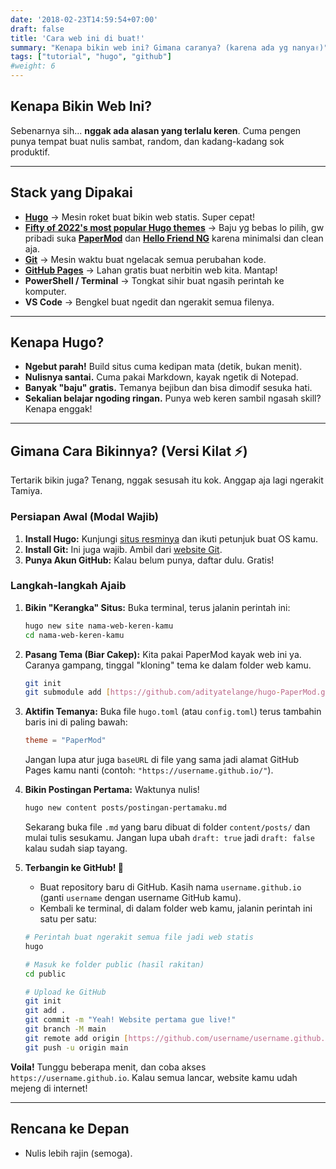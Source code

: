 ```yaml
---
date: '2018-02-23T14:59:54+07:00'
draft: false
title: 'Cara web ini di buat!'
summary: "Kenapa bikin web ini? Gimana caranya? (karena ada yg nanya✌️)"
tags: ["tutorial", "hugo", "github"]
#weight: 6
---
```


## Kenapa Bikin Web Ini?
Sebenarnya sih... **nggak ada alasan yang terlalu keren**. 
Cuma pengen punya tempat buat nulis sambat, random, dan kadang-kadang sok produktif.

---

## Stack yang Dipakai

- **[Hugo](https://gohugo.io/)** → Mesin roket buat bikin web statis. Super cepat!
- **[Fifty of 2022's most popular Hugo themes](https://dev.to/cloudcannon/fifty-of-2022s-most-popular-hugo-themes-5foi?comments_sort=top)** → Baju yg bebas lo pilih, gw pribadi suka **[PaperMod](https://github.com/adityatelange/hugo-PaperMod)** dan **[Hello Friend NG](https://github.com/rhazdon/hugo-theme-hello-friend-ng)** karena minimalsi dan clean aja.
- **[Git](https://git-scm.com/)** → Mesin waktu buat ngelacak semua perubahan kode.
- **[GitHub Pages](https://pages.github.com/)** → Lahan gratis buat nerbitin web kita. Mantap!
- **PowerShell / Terminal** → Tongkat sihir buat ngasih perintah ke komputer.
- **VS Code** → Bengkel buat ngedit dan ngerakit semua filenya.

---

## Kenapa Hugo?
- **Ngebut parah!** Build situs cuma kedipan mata (detik, bukan menit).
- **Nulisnya santai.** Cuma pakai Markdown, kayak ngetik di Notepad.
- **Banyak "baju" gratis.** Temanya bejibun dan bisa dimodif sesuka hati.
- **Sekalian belajar ngoding ringan.** Punya web keren sambil ngasah skill? Kenapa enggak!

---

## Gimana Cara Bikinnya? (Versi Kilat ⚡)

Tertarik bikin juga? Tenang, nggak sesusah itu kok. Anggap aja lagi ngerakit Tamiya.

### **Persiapan Awal (Modal Wajib)**

1.  **Install Hugo:** Kunjungi [situs resminya](https://gohugo.io/installation/) dan ikuti petunjuk buat OS kamu.
2.  **Install Git:** Ini juga wajib. Ambil dari [website Git](https://git-scm.com/downloads/).
3.  **Punya Akun GitHub:** Kalau belum punya, daftar dulu. Gratis!

### **Langkah-langkah Ajaib**

1.  **Bikin "Kerangka" Situs:** Buka terminal, terus jalanin perintah ini:
    ```bash
    hugo new site nama-web-keren-kamu
    cd nama-web-keren-kamu
    ```

2.  **Pasang Tema (Biar Cakep):** Kita pakai PaperMod kayak web ini ya. Caranya gampang, tinggal "kloning" tema ke dalam folder web kamu.
    ```bash
    git init
    git submodule add [https://github.com/adityatelange/hugo-PaperMod.git](https://github.com/adityatelange/hugo-PaperMod.git) themes/PaperMod
    ```

3.  **Aktifin Temanya:** Buka file `hugo.toml` (atau `config.toml`) terus tambahin baris ini di paling bawah:
    ```toml
    theme = "PaperMod"
    ```
    Jangan lupa atur juga `baseURL` di file yang sama jadi alamat GitHub Pages kamu nanti (contoh: `"https://username.github.io/"`).

4.  **Bikin Postingan Pertama:** Waktunya nulis!
    ```bash
    hugo new content posts/postingan-pertamaku.md
    ```
    Sekarang buka file `.md` yang baru dibuat di folder `content/posts/` dan mulai tulis sesukamu. Jangan lupa ubah `draft: true` jadi `draft: false` kalau sudah siap tayang.

5.  **Terbangin ke GitHub! 🚀**
    * Buat repository baru di GitHub. Kasih nama `username.github.io` (ganti `username` dengan username GitHub kamu).
    * Kembali ke terminal, di dalam folder web kamu, jalanin perintah ini satu per satu:
    ```bash
    # Perintah buat ngerakit semua file jadi web statis
    hugo

    # Masuk ke folder public (hasil rakitan)
    cd public

    # Upload ke GitHub
    git init
    git add .
    git commit -m "Yeah! Website pertama gue live!"
    git branch -M main
    git remote add origin [https://github.com/username/username.github.io.git](https://github.com/username/username.github.io.git)
    git push -u origin main
    ```

**Voila!** Tunggu beberapa menit, dan coba akses `https://username.github.io`. Kalau semua lancar, website kamu udah mejeng di internet!

---

## Rencana ke Depan
- Nulis lebih rajin (semoga).